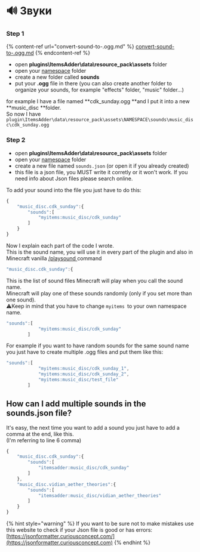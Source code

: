 # 🔊 Звуки

### Step 1

{% content-ref url="convert-sound-to-.ogg.md" %}
[convert-sound-to-.ogg.md](convert-sound-to-.ogg.md)
{% endcontent-ref %}

* open **plugins\ItemsAdder\data\resource_pack\assets** folder
* open your [namespace](../../beginners/creating-your-namespace.md) folder
* create a new folder called **sounds**
* put your **.ogg** file in there (you can also create another folder to organize your sounds, for example "effects" folder, "music" folder...)

for example I have a file named **cdk_sunday.ogg **and I put it into a new **music_disc **folder.\
So now I have `plugin\ItemsAdder\data\resource_pack\assets\NAMESPACE\sounds\music_disc\cdk_sunday.ogg`

### Step 2

* open **plugins\ItemsAdder\data\resource_pack\assets** folder
* open your [namespace](../../beginners/creating-your-namespace.md) folder
* create a new file named `sounds.json` (or open it if you already created)
* this file is a json file, you MUST write it corretly or it won't work. If you need info about Json files please search online.

To add your sound into the file you just have to do this:

```javascript
{
    "music_disc.cdk_sunday":{
        "sounds":[
            "myitems:music_disc/cdk_sunday"
        ]
    }
}
```

Now I explain each part of the code I wrote.\
This is the sound name, you will use it in every part of the plugin and also in Minecraft vanilla [/playsound ](https://www.digminecraft.com/game_commands/playsound_command.php)command

```javascript
"music_disc.cdk_sunday":{
```

This is the list of sound files Minecraft will play when you call the sound name.\
Minecraft will play one of these sounds randomly (only if you set more than one sound).\
⚠️Keep in mind that you have to change `myitems `to your own namespace name.

```javascript
"sounds":[
            "myitems:music_disc/cdk_sunday"
        ]
```

For example if you want to have random sounds for the same sound name you just have to create multiple .ogg files and put them like this:

```javascript
"sounds":[
            "myitems:music_disc/cdk_sunday_1",
            "myitems:music_disc/cdk_sunday_2",
            "myitems:music_disc/test_file"
        ]
```

## How can I add multiple sounds in the sounds.json file?

It's easy, the next time you want to add a sound you just have to add a comma at the end, like this.\
(I'm referring to line 6 comma)

```javascript
{
    "music_disc.cdk_sunday":{
        "sounds":[
            "itemsadder:music_disc/cdk_sunday"
        ]
    },
    "music_disc.vidian_aether_theories":{
        "sounds":[
            "itemsadder:music_disc/vidian_aether_theories"
        ]
    }
}
```

{% hint style="warning" %}
If you want to be sure not to make mistakes use this website to check if your Json file is good or has errors: [https://jsonformatter.curiousconcept.com/](https://jsonformatter.curiousconcept.com)
{% endhint %}

